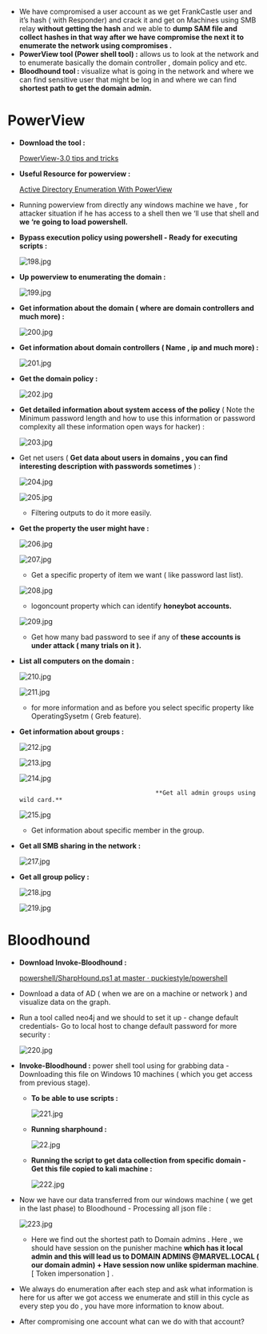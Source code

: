 
- We have compromised a user account as we get FrankCastle user and it’s hash ( with Responder) and crack it and get on Machines using SMB relay **without getting the hash** and we able to **dump SAM file and collect hashes in that way after we have compromise the next it to enumerate the network using compromises .**
- **PowerView tool (Power shell tool) :** allows us to look at the network and to enumerate basically the domain controller , domain policy and etc.
- **Bloodhound tool :** visualize what is going in the network and where we can find sensitive user that might be log in and where we can find **shortest path to get the domain admin.**

# PowerView

- **Download the tool :**
    
    [PowerView-3.0 tips and tricks](https://gist.github.com/HarmJ0y/184f9822b195c52dd50c379ed3117993)
    
- **Useful Resource for powerview :**
    
    [Active Directory Enumeration With PowerView](https://www.youtube.com/watch?v=n3Ow_LKanMo)
    
- Running powerview from directly any windows machine we have , for attacker situation if he has access to a shell then we ‘ll use that shell and **we ‘re going to load powershell.**
- **Bypass execution policy using powershell - Ready for executing scripts :**
    
    ![198.jpg](Media/NetworkPen%20Images/198.jpg)
    
- **Up powerview to enumerating the domain :**
    
    ![199.jpg](Media/NetworkPen%20Images/199.jpg)
    
- **Get information about the domain ( where are domain controllers and much more) :**
    
    ![200.jpg](Media/NetworkPen%20Images/200.jpg)
    
- **Get information about domain controllers ( Name , ip and much more) :**
    
    ![201.jpg](Media/NetworkPen%20Images/201.jpg)
    
- **Get the domain policy :**
    
    ![202.jpg](Media/NetworkPen%20Images/202.jpg)
    
- **Get detailed information about system access of the policy** ( Note the Minimum password length and how to use this information or password complexity all these information open ways for hacker) :
    
    ![203.jpg](Media/NetworkPen%20Images/203.jpg)
    
- Get net users ( **Get data about users in domains , you can find interesting description with passwords sometimes** ) :
    
    ![204.jpg](Media/NetworkPen%20Images/204.jpg)
    
    ![205.jpg](Media/NetworkPen%20Images/205.jpg)
    
    - Filtering outputs to do it more easily.
- **Get the property the user might have :**
    
    ![206.jpg](Media/NetworkPen%20Images/206.jpg)
    
    ![207.jpg](Media/NetworkPen%20Images/207.jpg)
    
    - Get a specific property of item we want ( like password last list).
    
    ![208.jpg](Media/NetworkPen%20Images/208.jpg)
    
    - logoncount property which can identify **honeybot accounts.**
    
    ![209.jpg](Media/NetworkPen%20Images/209.jpg)
    
    - Get how many bad password to see if any of **these accounts is under attack ( many trials on it ).**
- **List all computers on the domain :**
    
    ![210.jpg](Media/NetworkPen%20Images/210.jpg)
    
    ![211.jpg](Media/NetworkPen%20Images/211.jpg)
    
    - for more information and as before you select specific property like OperatingSysetm ( Greb feature).
- **Get information about groups :**
    
    ![212.jpg](Media/NetworkPen%20Images/212.jpg)
    
    ![213.jpg](Media/NetworkPen%20Images/213.jpg)
    
    ![214.jpg](Media/NetworkPen%20Images/214.jpg)
    
                                            **Get all admin groups using wild card.**
    
    ![215.jpg](Media/NetworkPen%20Images/215.jpg)
    
    - Get information about specific member in the group.
- **Get all SMB sharing in the network :**
    
    ![217.jpg](Media/NetworkPen%20Images/217.jpg)
    
- **Get all group policy :**
    
    ![218.jpg](Media/NetworkPen%20Images/218.jpg)
    
    ![219.jpg](Media/NetworkPen%20Images/219.jpg)
    

# **Bloodhound**

- **Download Invoke-Bloodhound :**
    
    [powershell/SharpHound.ps1 at master · puckiestyle/powershell](https://github.com/puckiestyle/powershell/blob/master/SharpHound.ps1)
    
- Download a data of AD ( when we are on a machine or network ) and visualize data on the graph.
- Run a tool called neo4j and we should to set it up - change default credentials- Go to local host to change default password for more security :
    
    ![220.jpg](Media/NetworkPen%20Images/220.jpg)
    
- **Invoke-Bloodhound :** power shell tool using for grabbing data - Downloading this file on Windows 10 machines ( which you get access from previous stage).
    - **To be able to use scripts :**
        
        ![221.jpg](Media/NetworkPen%20Images/221.jpg)
        
    - **Running sharphound :**
        
        ![22.jpg](Media/NetworkPen%20Images/22.jpg)
        
    - **Running the script to get data collection from specific domain - Get this file copied to kali machine  :**
        
        ![222.jpg](Media/NetworkPen%20Images/222.jpg)
        
- Now we have our data transferred from our windows machine ( we get in the last phase) to Bloodhound - Processing all json file  :
    
    ![223.jpg](Media/NetworkPen%20Images/223.jpg)
    
    - Here we find out the shortest path to Domain admins . Here , we should have session on the punisher machine **which has it local admin and this will lead us to DOMAIN ADMINS @MARVEL.LOCAL ( our domain admin) + Have session now unlike spiderman machine**. [ Token impersonation ] .
- We always do enumeration after each step and ask what information is here for us after we got access we enumerate and still in this cycle as every step you do , you have more information to know about.
- After compromising one account what can we do with that account?
